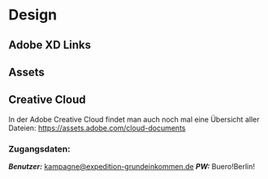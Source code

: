 # Design

## Adobe XD Links

## Assets

## Creative Cloud

In der Adobe Creative Cloud findet man auch noch mal eine Übersicht aller Dateien:
https://assets.adobe.com/cloud-documents

### Zugangsdaten:

**_Benutzer:_** kampagne@expedition-grundeinkommen.de
**_PW:_** Buero!Berlin!
